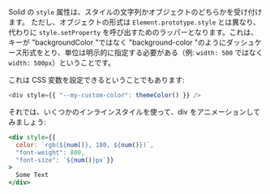 Solid の `style` 属性は、スタイルの文字列かオブジェクトのどちらかを受け付けます。
ただし、オブジェクトの形式は `Element.prototype.style` とは異なり、代わりに `style.setProperty` を呼び出すためのラッパーとなります。これは、キーが "backgroundColor "ではなく "background-color "のようにダッシュケース形式をとり、単位は明示的に指定する必要がある（例: `width: 500` ではなく `width: 500px`）ということです。


これは CSS 変数を設定できるということでもあります:

```js
<div style={{ "--my-custom-color": themeColor() }} />
```

それでは、いくつかのインラインスタイルを使って、div をアニメーションしてみましょう:
```jsx
<div style={{
  color: `rgb(${num()}, 180, ${num()})`,
  "font-weight": 800,
  "font-size": `${num()}px`}}
>
  Some Text
</div>
```
